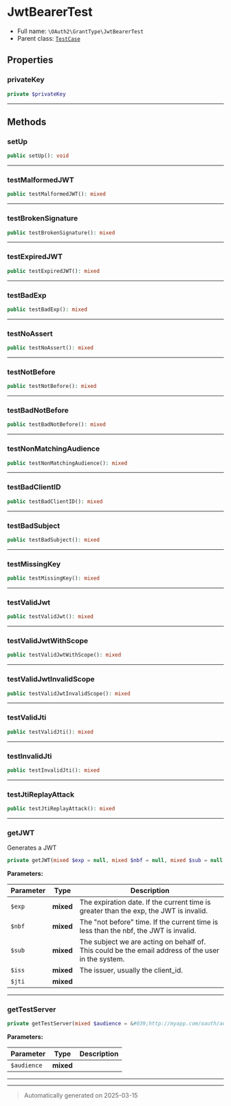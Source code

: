 
# JwtBearerTest





* Full name: `\OAuth2\GrantType\JwtBearerTest`
* Parent class: [`TestCase`](../../PHPUnit/Framework/TestCase.md)



## Properties


### privateKey



```php
private $privateKey
```






***

## Methods


### setUp



```php
public setUp(): void
```












***

### testMalformedJWT



```php
public testMalformedJWT(): mixed
```












***

### testBrokenSignature



```php
public testBrokenSignature(): mixed
```












***

### testExpiredJWT



```php
public testExpiredJWT(): mixed
```












***

### testBadExp



```php
public testBadExp(): mixed
```












***

### testNoAssert



```php
public testNoAssert(): mixed
```












***

### testNotBefore



```php
public testNotBefore(): mixed
```












***

### testBadNotBefore



```php
public testBadNotBefore(): mixed
```












***

### testNonMatchingAudience



```php
public testNonMatchingAudience(): mixed
```












***

### testBadClientID



```php
public testBadClientID(): mixed
```












***

### testBadSubject



```php
public testBadSubject(): mixed
```












***

### testMissingKey



```php
public testMissingKey(): mixed
```












***

### testValidJwt



```php
public testValidJwt(): mixed
```












***

### testValidJwtWithScope



```php
public testValidJwtWithScope(): mixed
```












***

### testValidJwtInvalidScope



```php
public testValidJwtInvalidScope(): mixed
```












***

### testValidJti



```php
public testValidJti(): mixed
```












***

### testInvalidJti



```php
public testInvalidJti(): mixed
```












***

### testJtiReplayAttack



```php
public testJtiReplayAttack(): mixed
```












***

### getJWT

Generates a JWT

```php
private getJWT(mixed $exp = null, mixed $nbf = null, mixed $sub = null, mixed $iss = &#039;Test Client ID&#039;, mixed $jti = null): string
```








**Parameters:**

| Parameter | Type | Description |
|-----------|------|-------------|
| `$exp` | **mixed** | The expiration date. If the current time is greater than the exp, the JWT is invalid. |
| `$nbf` | **mixed** | The &quot;not before&quot; time. If the current time is less than the nbf, the JWT is invalid. |
| `$sub` | **mixed** | The subject we are acting on behalf of. This could be the email address of the user in the system. |
| `$iss` | **mixed** | The issuer, usually the client_id. |
| `$jti` | **mixed** |  |





***

### getTestServer



```php
private getTestServer(mixed $audience = &#039;http://myapp.com/oauth/auth&#039;): mixed
```








**Parameters:**

| Parameter | Type | Description |
|-----------|------|-------------|
| `$audience` | **mixed** |  |





***


***
> Automatically generated on 2025-03-15
